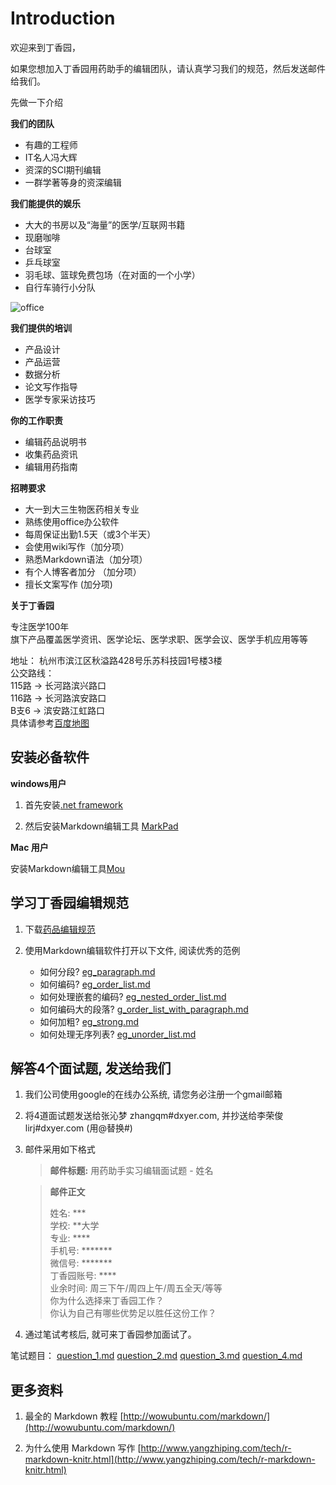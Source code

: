 # Introduction

欢迎来到丁香园，

如果您想加入丁香园用药助手的编辑团队，请认真学习我们的规范，然后发送邮件给我们。

先做一下介绍

**我们的团队**

* 有趣的工程师
* IT名人冯大辉
* 资深的SCI期刊编辑
* 一群学著等身的资深编辑



**我们能提供的娱乐**

* 大大的书房以及“海量”的医学/互联网书籍
* 现磨咖啡
* 台球室
* 乒乓球室
* 羽毛球、篮球免费包场（在对面的一个小学）
* 自行车骑行小分队

![office](https://raw.github.com/xiaoronglv/drug_edit_rule/master/media/office.png)

**我们提供的培训**

* 产品设计
* 产品运营
* 数据分析
* 论文写作指导
* 医学专家采访技巧


**你的工作职责**

*  编辑药品说明书
*  收集药品资讯
*  编辑用药指南

**招聘要求**
* 大一到大三生物医药相关专业
* 熟练使用office办公软件
* 每周保证出勤1.5天（或3个半天）
* 会使用wiki写作（加分项）
* 熟悉Markdown语法（加分项）
* 有个人博客者加分 （加分项）
* 擅长文案写作 (加分项)


**关于丁香园**  

专注医学100年  
旗下产品覆盖医学资讯、医学论坛、医学求职、医学会议、医学手机应用等等  

地址： 杭州市滨江区秋溢路428号乐苏科技园1号楼3楼  
公交路线：   
115路 -> 长河路滨兴路口  
116路 -> 长河路滨安路口  
B支6  -> 滨安路江虹路口  
具体请参考[百度地图](http://map.baidu.com)

## 安装必备软件

**windows用户**

1. 首先安装[.net framework](http://sdrv.ms/YsVIwS) 
	
2. 然后安装Markdown编辑工具 [MarkPad](http://sdrv.ms/Z0Pap6)

**Mac 用户**

安装Markdown编辑工具[Mou](http://mouapp.com)


## 学习丁香园编辑规范

1. 下载[药品编辑规范](https://github.com/lirongjun/drug_edit_rule/archive/master.zip) 

2. 使用Markdown编辑软件打开以下文件, 阅读优秀的范例
	* 如何分段?  [eg_paragraph.md](https://github.com/lirongjun/drug_edit_rule/blob/master/eg_paragraph.md)
	* 如何编码? [eg_order_list.md](https://github.com/lirongjun/drug_edit_rule/blob/master/eg_order_list.md)
	* 如何处理嵌套的编码? [eg_nested_order_list.md](https://github.com/lirongjun/drug_edit_rule/blob/master/eg_nested_order_list.md)
	* 如何编码大的段落? [g_order_list_with_paragraph.md](https://github.com/lirongjun/drug_edit_rule/blob/master/eg_order_list_with_paragraph.md)
	* 如何加粗? [eg_strong.md](https://github.com/lirongjun/drug_edit_rule/blob/master/eg_strong.md)
	* 如何处理无序列表? [eg_unorder_list.md](https://github.com/lirongjun/drug_edit_rule/blob/master/eg_unorder_list.md)

		
## 解答4个面试题, 发送给我们

1. 我们公司使用google的在线办公系统, 请您务必注册一个gmail邮箱
2. 将4道面试题发送给张沁梦 zhangqm#dxyer.com, 并抄送给李荣俊 lirj#dxyer.com (用@替换#)
3. 邮件采用如下格式

	> **邮件标题:** 用药助手实习编辑面试题 - 姓名 
	
	> **邮件正文**  
	>
	> 姓名: ***  
	> 学校: \*\*大学   
	> 专业: \*\*\*\*  
	> 手机号: \*\*\*\*\*\*\*  
	> 微信号: \*\*\*\*\*\*\*  
	> 丁香园账号: \*\*\*\*  
	> 业余时间: 周三下午/周四上午/周五全天/等等   
	> 你为什么选择来丁香园工作？  
	> 你认为自己有哪些优势足以胜任这份工作？  


4. 通过笔试考核后, 就可来丁香园参加面试了。

笔试题目：
[question_1.md](https://github.com/lirongjun/drug_edit_rule/blob/master/question_1.md)
[question_2.md](https://github.com/lirongjun/drug_edit_rule/blob/master/question_2.md)
[question_3.md](https://github.com/lirongjun/drug_edit_rule/blob/master/question_3.md)
[question_4.md](https://github.com/lirongjun/drug_edit_rule/blob/master/question_4.md)


## 更多资料

1. 最全的 Markdown 教程 [http://wowubuntu.com/markdown/](http://wowubuntu.com/markdown/)

2. 为什么使用 Markdown 写作 [http://www.yangzhiping.com/tech/r-markdown-knitr.html](http://www.yangzhiping.com/tech/r-markdown-knitr.html)

